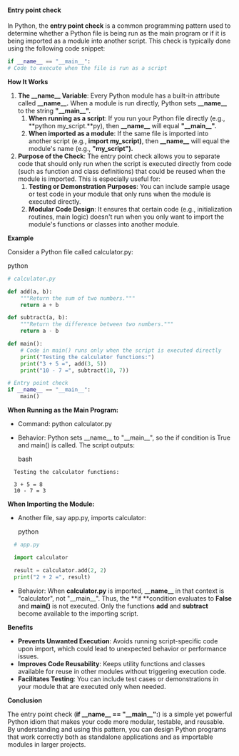 ﻿#### Entry point check

In Python, the **entry point check** is a common programming pattern used to determine whether a Python file is being run as the main program or if it is being imported as a module into another script. This check is typically done using the following code snippet:

```python
if __name__ == "__main__":
# Code to execute when the file is run as a script
```
**How It Works**

1. **The \_\_name\_\_ Variable**:
   Every Python module has a built-in attribute called **\_\_name\_\_.** When a module is run directly, Python sets **\_\_name\_\_** to the string **"\_\_main\_\_".**
   1. **When running as a script**:
      If you run your Python file directly (e.g., **python my\_script.**py), then **\_\_name\_\_** will equal **"\_\_main\_\_".**
   2. **When imported as a module**:
      If the same file is imported into another script (e.g., **import my\_script)**, then **\_\_name\_\_** will equal the module's name (e.g., **"my\_script").**
2. **Purpose of the Check**:
   The entry point check allows you to separate code that should only run when the script is executed directly from code (such as function and class definitions) that could be reused when the module is imported. This is especially useful for:
   1. **Testing or Demonstration Purposes**: You can include sample usage or test code in your module that only runs when the module is executed directly.
   2. **Modular Code Design**: It ensures that certain code (e.g., initialization routines, main logic) doesn't run when you only want to import the module's functions or classes into another module.

**Example**

Consider a Python file called calculator.py:

python
```python
# calculator.py

def add(a, b):
    """Return the sum of two numbers."""
    return a + b

def subtract(a, b):
    """Return the difference between two numbers."""
    return a - b

def main():
    # Code in main() runs only when the script is executed directly
    print("Testing the calculator functions:")
    print("3 + 5 =", add(3, 5))
    print("10 - 7 =", subtract(10, 7))

# Entry point check
if __name__ == "__main__":
    main()

```
**When Running as the Main Program:**

- Command: python calculator.py
- Behavior: Python sets \_\_name\_\_ to "\_\_main\_\_", so the if condition is True and main() is called. The script outputs:

  bash
```
  Testing the calculator functions:

  3 + 5 = 8
  10 - 7 = 3
```
**When Importing the Module:**

- Another file, say app.py, imports calculator:

  python

```python
  # app.py

  import calculator

  result = calculator.add(2, 2)
  print("2 + 2 =", result)
```
- Behavior: When **calculator.py** is imported, **\_\_name\_\_** in that context is "calculator", not "\_\_main\_\_". Thus, the **if **condition evaluates to **False** and **main()** is not executed. Only the functions **add** and **subtract** become available to the importing script.

**Benefits**

- **Prevents Unwanted Execution**: Avoids running script-specific code upon import, which could lead to unexpected behavior or performance issues.
- **Improves Code Reusability**: Keeps utility functions and classes available for reuse in other modules without triggering execution code.
- **Facilitates Testing**: You can include test cases or demonstrations in your module that are executed only when needed.

**Conclusion**

The entry point check (**if \_\_name\_\_ == "\_\_main\_\_":**) is a simple yet powerful Python idiom that makes your code more modular, testable, and reusable. By understanding and using this pattern, you can design Python programs that work correctly both as standalone applications and as importable modules in larger projects.


